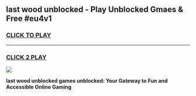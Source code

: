 
## last wood unblocked - Play Unblocked Gmaes & Free #eu4v1
<h3>
<a href="https://news.freeplayer.one?title=last_wood_unblocked&ref=24F">CLICK TO PLAY</a></h3>
<hr>

<h3>
<a href="https://news.freeplayer.one?title=last_wood_unblocked&ref=24F">CLICK 2 PLAY</a>
  
</h3>

<a href="https://news.freeplayer.one?title=last_wood_unblocked&ref=24F/"><img src="https://clearcache.store/games.png"></a>


**last wood unblocked games unblocked: Your Gateway to Fun and Accessible Online Gaming**
